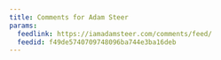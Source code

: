 ```yaml
---
title: Comments for Adam Steer
params:
  feedlink: https://iamadamsteer.com/comments/feed/
  feedid: f49de5740709748096ba744e3ba16deb
---
```

